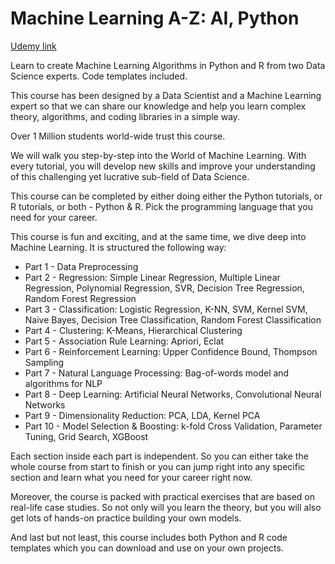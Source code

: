 # Machine Learning A-Z: AI, Python

[Udemy link](udemy.com/course/machinelearning)

Learn to create Machine Learning Algorithms in Python and R from two Data Science experts. Code templates included.

This course has been designed by a Data Scientist and a Machine Learning expert so that we can share our knowledge and help you learn complex theory, algorithms, and coding libraries in a simple way.

Over 1 Million students world-wide trust this course.

We will walk you step-by-step into the World of Machine Learning. With every tutorial, you will develop new skills and improve your understanding of this challenging yet lucrative sub-field of Data Science.

This course can be completed by either doing either the Python tutorials, or R tutorials, or both - Python & R. Pick the programming language that you need for your career.

This course is fun and exciting, and at the same time, we dive deep into Machine Learning. It is structured the following way:

- Part 1 - Data Preprocessing
- Part 2 - Regression: Simple Linear Regression, Multiple Linear Regression, Polynomial Regression, SVR, Decision Tree Regression, Random Forest Regression
- Part 3 - Classification: Logistic Regression, K-NN, SVM, Kernel SVM, Naive Bayes, Decision Tree Classification, Random Forest Classification
- Part 4 - Clustering: K-Means, Hierarchical Clustering
- Part 5 - Association Rule Learning: Apriori, Eclat
- Part 6 - Reinforcement Learning: Upper Confidence Bound, Thompson Sampling
- Part 7 - Natural Language Processing: Bag-of-words model and algorithms for NLP
- Part 8 - Deep Learning: Artificial Neural Networks, Convolutional Neural Networks
- Part 9 - Dimensionality Reduction: PCA, LDA, Kernel PCA
- Part 10 - Model Selection & Boosting: k-fold Cross Validation, Parameter Tuning, Grid Search, XGBoost

Each section inside each part is independent. So you can either take the whole course from start to finish or you can jump right into any specific section and learn what you need for your career right now.

Moreover, the course is packed with practical exercises that are based on real-life case studies. So not only will you learn the theory, but you will also get lots of hands-on practice building your own models.

And last but not least, this course includes both Python and R code templates which you can download and use on your own projects.
